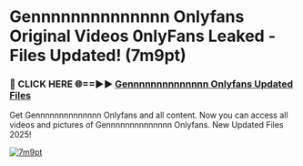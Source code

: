 # Gennnnnnnnnnnnnn Onlyfans Original Videos 0nlyFans Leaked - Files Updated! (7m9pt)

<h3>🔴 CLICK HERE 🌐==►► <a href="https://tinyurl.com/ehrbuxhb" rel="nofollow">Gennnnnnnnnnnnnn Onlyfans Updated Files</a></h3>

Get Gennnnnnnnnnnnnn Onlyfans and all content. Now you can access all videos and pictures of Gennnnnnnnnnnnnn Onlyfans. New Updated Files 2025!

[![7m9pt](https://i.imgur.com/lVYEuWS.gif)](https://tinyurl.com/ehrbuxhb)
